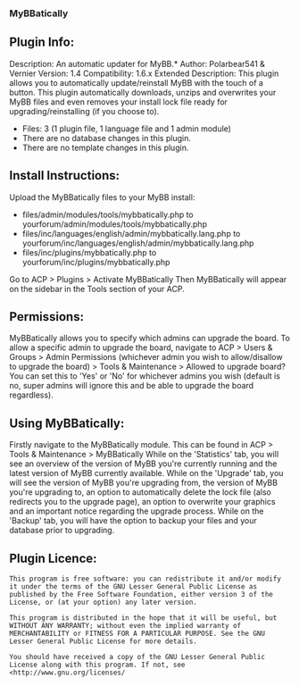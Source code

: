 ### MyBBatically
## Plugin Info:
Description: An automatic updater for MyBB.*
Author: Polarbear541 & Vernier
Version: 1.4
Compatibility: 1.6.x
Extended Description: This plugin allows you to automatically update/reinstall MyBB with the touch of a button. This plugin automatically downloads, unzips and overwrites your MyBB files and even removes your install lock file ready for upgrading/reinstalling (if you choose to).
+ Files: 3 (1 plugin file, 1 language file and 1 admin module)
+ There are no database changes in this plugin.
+ There are no template changes in this plugin.

## Install Instructions:
Upload the MyBBatically files to your MyBB install:

+ files/admin/modules/tools/mybbatically.php to yourforum/admin/modules/tools/mybbatically.php
+ files/inc/languages/english/admin/mybbatically.lang.php to yourforum/inc/languages/english/admin/mybbatically.lang.php
+ files/inc/plugins/mybbatically.php to yourforum/inc/plugins/mybbatically.php

Go to ACP > Plugins > Activate MyBBatically
Then MyBBatically will appear on the sidebar in the Tools section of your ACP.

## Permissions:
MyBBatically allows you to specify which admins can upgrade the board. To allow a specific admin to upgrade the board, navigate to ACP > Users & Groups > Admin Permissions (whichever admin you wish to allow/disallow to upgrade the board) > Tools & Maintenance > Allowed to upgrade board?
You can set this to 'Yes' or 'No' for whichever admins you wish (default is no, super admins will ignore this and be able to upgrade the board regardless).

## Using MyBBatically:
Firstly navigate to the MyBBatically module. This can be found in ACP > Tools & Maintenance > MyBBatically
While on the 'Statistics' tab, you will see an overview of the version of MyBB you're currently running and the latest version of MyBB currently available. While on the 'Upgrade' tab, you will see the version of MyBB you're upgrading from, the version of MyBB you're upgrading to, an option to automatically delete the lock file (also redirects you to the upgrade page), an option to overwrite your graphics and an important notice regarding the upgrade process. While on the 'Backup' tab, you will have the option to backup your files and your database prior to upgrading.

## Plugin Licence:
```
This program is free software: you can redistribute it and/or modify it under the terms of the GNU Lesser General Public License as published by the Free Software Foundation, either version 3 of the License, or (at your option) any later version.

This program is distributed in the hope that it will be useful, but WITHOUT ANY WARRANTY; without even the implied warranty of MERCHANTABILITY or FITNESS FOR A PARTICULAR PURPOSE. See the GNU Lesser General Public License for more details.

You should have received a copy of the GNU Lesser General Public License along with this program. If not, see <http://www.gnu.org/licenses/
```
